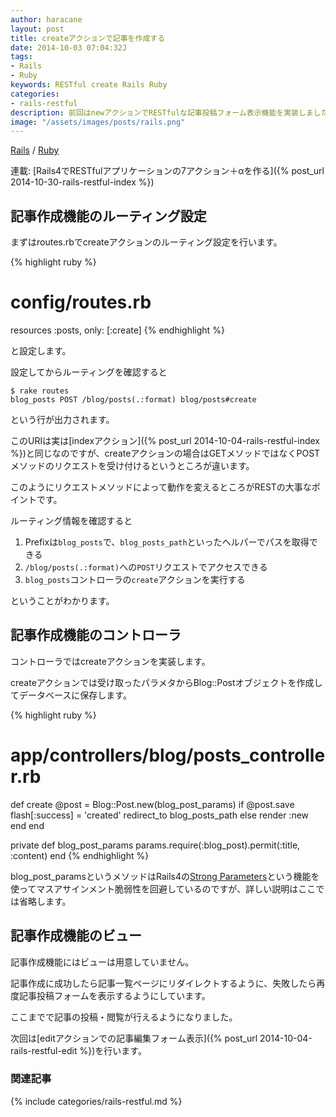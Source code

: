 ```yaml
---
author: haracane
layout: post
title: createアクションで記事を作成する
date: 2014-10-03 07:04:32J
tags:
- Rails
- Ruby
keywords: RESTful create Rails Ruby
categories:
- rails-restful
description: 前回はnewアクションでRESTfulな記事投稿フォーム表示機能を実装しました。今回はその投稿フォームから受け取ったデータで記事を作成するcreateアクションでの実装を行います。
image: "/assets/images/posts/rails.png"
---
```

<!-- tag_links -->
[Rails](/tags/rails/) / [Ruby](/tags/ruby/)

<!-- category_links -->
連載: [Rails4でRESTfulアプリケーションの7アクション＋αを作る]({% post_url 2014-10-30-rails-restful-index %})

<!-- content -->
## 記事作成機能のルーティング設定

まずはroutes.rbでcreateアクションのルーティング設定を行います。

{% highlight ruby %}
# config/routes.rb
resources :posts, only: [:create]
{% endhighlight %}

と設定します。

設定してからルーティングを確認すると

    $ rake routes
    blog_posts POST /blog/posts(.:format) blog/posts#create

という行が出力されます。

このURIは実は[indexアクション]({% post_url 2014-10-04-rails-restful-index %})と同じなのですが、createアクションの場合はGETメソッドではなくPOSTメソッドのリクエストを受け付けるというところが違います。

このようにリクエストメソッドによって動作を変えるところがRESTの大事なポイントです。

ルーティング情報を確認すると

1. Prefixは`blog_posts`で、`blog_posts_path`といったヘルパーでパスを取得できる
2. `/blog/posts(.:format)`への`POST`リクエストでアクセスできる
3. `blog_posts`コントローラの`create`アクションを実行する

ということがわかります。

## 記事作成機能のコントローラ

コントローラではcreateアクションを実装します。

createアクションでは受け取ったパラメタからBlog::Postオブジェクトを作成してデータベースに保存します。

{% highlight ruby %}
# app/controllers/blog/posts_controller.rb
def create
  @post = Blog::Post.new(blog_post_params)
  if @post.save
    flash[:success] = 'created'
    redirect_to blog_posts_path
  else
    render :new
  end
end

private
  def blog_post_params
    params.require(:blog_post).permit(:title, :content)
  end
{% endhighlight %}

blog_post_paramsというメソッドはRails4の[Strong Parameters](https://github.com/rails/strong_parameters)という機能を使ってマスアサインメント脆弱性を回避しているのですが、詳しい説明はここでは省略します。

## 記事作成機能のビュー

記事作成機能にはビューは用意していません。

記事作成に成功したら記事一覧ページにリダイレクトするように、失敗したら再度記事投稿フォームを表示するようにしています。

ここまでで記事の投稿・閲覧が行えるようになりました。

次回は[editアクションでの記事編集フォーム表示]({% post_url 2014-10-04-rails-restful-edit %})を行います。

<!-- category_siblings -->
### 関連記事

{% include categories/rails-restful.md %}
